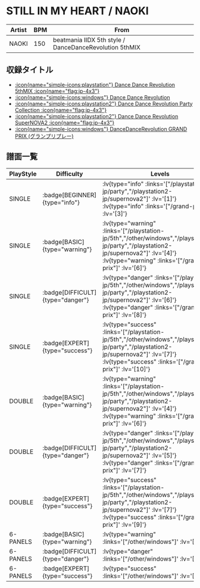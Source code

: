 # STILL IN MY HEART / NAOKI

|Artist|BPM|From|
|------|---|----|
|NAOKI|150|beatmania IIDX 5th style / DanceDanceRevolution 5thMIX|

## 収録タイトル

- [ :icon{name="simple-icons:playstation"} Dance Dance Revolution 5thMIX :icon{name="flag:jp-4x3"} ](/playstation-jp/5th)
- [ :icon{name="simple-icons:windows"} Dance Dance Revolution](/other/windows)
- [ :icon{name="simple-icons:playstation2"} Dance Dance Revolution Party Collection :icon{name="flag:jp-4x3"} ](/playstation2-jp/party)
- [ :icon{name="simple-icons:playstation2"} Dance Dance Revolution SuperNOVA2 :icon{name="flag:jp-4x3"} ](/playstation2-jp/supernova2)
- [ :icon{name="simple-icons:windows"} DanceDanceRevolution GRAND PRIX (グランプリプレー)](/grand-prix)

## 譜面一覧

|PlayStyle|Difficulty|Levels|Notes|Movie|
|---------|----------|------|-----|-----|
|SINGLE| :badge[BEGINNER]{type="info"} | :lv{type="info" :links='["/playstation2-jp/party","/playstation2-jp/supernova2"]' :lv='[1]'}  :lv{type="info" :links='["/grand-prix"]' :lv='[3]'} |117/0||
|SINGLE| :badge[BASIC]{type="warning"} | :lv{type="warning" :links='["/playstation-jp/5th","/other/windows","/playstation2-jp/party","/playstation2-jp/supernova2"]' :lv='[4]'}  :lv{type="warning" :links='["/grand-prix"]' :lv='[6]'} |180/0||
|SINGLE| :badge[DIFFICULT]{type="danger"} | :lv{type="danger" :links='["/playstation-jp/5th","/other/windows","/playstation2-jp/party","/playstation2-jp/supernova2"]' :lv='[6]'}  :lv{type="danger" :links='["/grand-prix"]' :lv='[8]'} |255/0||
|SINGLE| :badge[EXPERT]{type="success"} | :lv{type="success" :links='["/playstation-jp/5th","/other/windows","/playstation2-jp/party","/playstation2-jp/supernova2"]' :lv='[7]'}  :lv{type="success" :links='["/grand-prix"]' :lv='[10]'} |290/0||
|DOUBLE| :badge[BASIC]{type="warning"} | :lv{type="warning" :links='["/playstation-jp/5th","/other/windows","/playstation2-jp/party","/playstation2-jp/supernova2"]' :lv='[4]'}  :lv{type="warning" :links='["/grand-prix"]' :lv='[6]'} |169/0||
|DOUBLE| :badge[DIFFICULT]{type="danger"} | :lv{type="danger" :links='["/playstation-jp/5th","/other/windows","/playstation2-jp/party","/playstation2-jp/supernova2"]' :lv='[5]'}  :lv{type="danger" :links='["/grand-prix"]' :lv='[7]'} |230/0||
|DOUBLE| :badge[EXPERT]{type="success"} | :lv{type="success" :links='["/playstation-jp/5th","/other/windows","/playstation2-jp/party","/playstation2-jp/supernova2"]' :lv='[7]'}  :lv{type="success" :links='["/grand-prix"]' :lv='[9]'} |286/0||
|6-PANELS| :badge[BASIC]{type="warning"} | :lv{type="warning" :links='["/other/windows"]' :lv='[4]'} |180/0||
|6-PANELS| :badge[DIFFICULT]{type="danger"} | :lv{type="danger" :links='["/other/windows"]' :lv='[6]'} |255/0||
|6-PANELS| :badge[EXPERT]{type="success"} | :lv{type="success" :links='["/other/windows"]' :lv='[7]'} |289/0||

